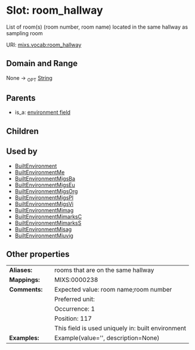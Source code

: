 
# Slot: room_hallway


List of room(s) (room number, room name) located in the same hallway as sampling room

URI: [mixs.vocab:room_hallway](https://w3id.org/mixs/vocab/room_hallway)


## Domain and Range

None ->  <sub>OPT</sub> [String](types/String.md)

## Parents

 *  is_a: [environment field](environment_field.md)

## Children


## Used by

 * [BuiltEnvironment](BuiltEnvironment.md)
 * [BuiltEnvironmentMe](BuiltEnvironmentMe.md)
 * [BuiltEnvironmentMigsBa](BuiltEnvironmentMigsBa.md)
 * [BuiltEnvironmentMigsEu](BuiltEnvironmentMigsEu.md)
 * [BuiltEnvironmentMigsOrg](BuiltEnvironmentMigsOrg.md)
 * [BuiltEnvironmentMigsPl](BuiltEnvironmentMigsPl.md)
 * [BuiltEnvironmentMigsVi](BuiltEnvironmentMigsVi.md)
 * [BuiltEnvironmentMimag](BuiltEnvironmentMimag.md)
 * [BuiltEnvironmentMimarksC](BuiltEnvironmentMimarksC.md)
 * [BuiltEnvironmentMimarksS](BuiltEnvironmentMimarksS.md)
 * [BuiltEnvironmentMisag](BuiltEnvironmentMisag.md)
 * [BuiltEnvironmentMiuvig](BuiltEnvironmentMiuvig.md)

## Other properties

|  |  |  |
| --- | --- | --- |
| **Aliases:** | | rooms that are on the same hallway |
| **Mappings:** | | MIXS:0000238 |
| **Comments:** | | Expected value: room name;room number |
|  | | Preferred unit:  |
|  | | Occurrence: 1 |
|  | | Position: 117 |
|  | | This field is used uniquely in: built environment |
| **Examples:** | | Example(value='', description=None) |


